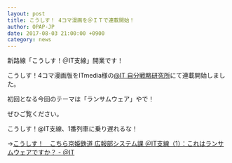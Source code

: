 ```yaml
---
layout: post
title: こうしす！ 4コマ漫画を＠ＩＴで連載開始！ 
author: OPAP-JP
date: 2017-08-03 21:00:00 +0900
category: news
---
```


新路線「こうしす！＠IT支線」開業です！

こうしす！4コマ漫画版をITmedia様の[@IT 自分戦略研究所](http://www.atmarkit.co.jp/ait/subtop/jibun/)にて連載開始しました。


初回となる今回のテーマは「ランサムウェア」やで！

ぜひご覧ください。

こうしす！@IT支線、1番列車に乗り遅れるな！


→[こうしす！　こちら京姫鉄道 広報部システム課 ＠IT支線（1）：これはランサムウェアですか？ - ＠IT](http://www.atmarkit.co.jp/ait/articles/1708/03/news003.html)
